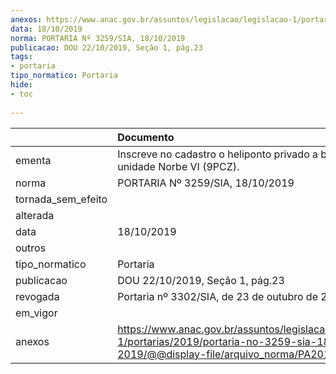 ```yaml
---
anexos: https://www.anac.gov.br/assuntos/legislacao/legislacao-1/portarias/2019/portaria-no-3259-sia-18-10-2019/@@display-file/arquivo_norma/PA2019-3259.pdf
data: 18/10/2019
norma: PORTARIA Nº 3259/SIA, 18/10/2019
publicacao: DOU 22/10/2019, Seção 1, pág.23
tags:
- portaria
tipo_normatico: Portaria
hide: 
- toc 
 
---
```


|                    | Documento                                                                                                                                            |
|:-------------------|:-----------------------------------------------------------------------------------------------------------------------------------------------------|
| ementa             | Inscreve no cadastro o heliponto privado a bordo da unidade Norbe VI (9PCZ).                                                                         |
| norma              | PORTARIA Nº 3259/SIA, 18/10/2019                                                                                                                     |
| tornada_sem_efeito |                                                                                                                                                      |
| alterada           |                                                                                                                                                      |
| data               | 18/10/2019                                                                                                                                           |
| outros             |                                                                                                                                                      |
| tipo_normatico     | Portaria                                                                                                                                             |
| publicacao         | DOU 22/10/2019, Seção 1, pág.23                                                                                                                      |
| revogada           | Portaria nº 3302/SIA, de 23 de outubro de 2019.                                                                                                      |
| em_vigor           |                                                                                                                                                      |
| anexos             | https://www.anac.gov.br/assuntos/legislacao/legislacao-1/portarias/2019/portaria-no-3259-sia-18-10-2019/@@display-file/arquivo_norma/PA2019-3259.pdf |